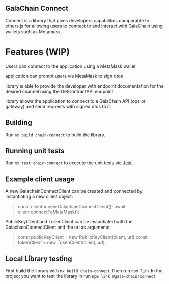 ## GalaChain Connect

Connect is a library that gives developers capabilities comparable to ethers.js for allowing users to connect to and interact with GalaChain using wallets such as Metamask.

# Features (WIP)

Users can connect to the application using a MetaMask wallet

application can prompt users via MetaMask to sign dtos

library is able to provide the developer with endpoint documentation for the desired channel using the GetContractAPI endpoint

library allows the application to connect to a GalaChain API (ops or gateway) and send requests with signed dtos to it.

## Building

Run `nx build chain-connect` to build the library.

## Running unit tests

Run `nx test chain-connect` to execute the unit tests via [Jest](https://jestjs.io).

## Example client usage

A new GalachainConnectClient can be created and connected by instantiating a new client object:

> const client = new GalachainConnectClient();
> await client.connectToMetaMask();

PublicKeyClient and TokenClient can be instantiated with the GalachainConnectClient and the url as arguments:

> const publicKeyClient = new PublicKeyClient(client, url)
> const tokenClient = new TokenClient(client, url);


## Local Library testing

First build the library with `nx build chain-connect`
Then run `npm link`
In the project you want to test the library in run `npm link @gala-chain/connect`
